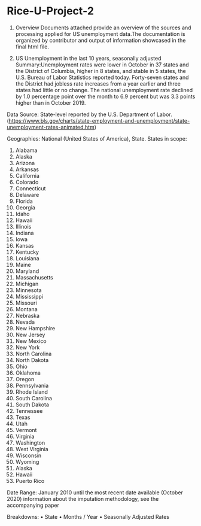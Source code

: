 # Rice-U-Project-2
1. Overview
Documents attached provide an overview of the sources and processing applied for US unemployment data.The documentation is organized by contributor and output of information showcased in the final html file.

2. US Unemployment in the last 10 years, seasonally adjusted
Summary:Unemployment rates were lower in October in 37 states and the District of Columbia, higher in 8 states, and stable in 5 states, the U.S. Bureau of Labor Statistics reported today. Forty-seven states and the District had jobless rate increases from a year earlier and three states had little or no change. The national unemployment rate declined by 1.0 percentage point over the month to 6.9 percent but was 3.3 points higher than in October 2019.

Data Source: State-level reported by the U.S. Department of Labor. (https://www.bls.gov/charts/state-employment-and-unemployment/state-unemployment-rates-animated.htm)

Geographies: National (United States of America), State.
States in scope: 
1. Alabama
2. Alaska
3. Arizona
4. Arkansas
5. California
6. Colorado
7. Connecticut
8. Delaware
9. Florida
10. Georgia
11. Idaho
12. Hawaii
13. Illinois
14. Indiana
15. Iowa
16. Kansas
17. Kentucky
18. Louisiana
19. Maine
20. Maryland
21. Massachusetts
22. Michigan
23. Minnesota
24. Mississippi
25. Missouri
26. Montana
27. Nebraska
28. Nevada
29. New Hampshire
30. New Jersey
31. New Mexico
32. New York
33. North Carolina
34. North Dakota
35. Ohio
36. Oklahoma
37. Oregon
38. Pennsylvania
39. Rhode Island
40. South Carolina
41. South Dakota
42. Tennessee
43. Texas
44. Utah
45. Vermont
46. Virginia
47. Washington
48. West Virginia
49. Wisconsin
50. Wyoming
51. Alaska
52. Hawaii
53. Puerto Rico

Date Range: January 2010 until the most recent date available (October 2020)
information about the imputation methodology, see the accompanying paper

Breakdowns:
• State
• Months / Year
• Seasonally Adjusted Rates
